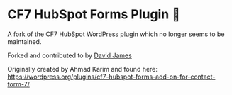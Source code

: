 # CF7 HubSpot Forms Plugin 🔁

A fork of the CF7 HubSpot WordPress plugin which no longer seems to be maintained.

Forked and contributed to by [David James](https://github.com/daviddeejjames)

Originally created by Ahmad Karim and found here: https://wordpress.org/plugins/cf7-hubspot-forms-add-on-for-contact-form-7/


